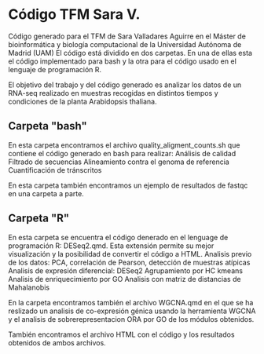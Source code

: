 # Código TFM Sara V.

Código generado para el TFM de Sara Valladares Aguirre en el Máster de bioinformática y biología computacional de la Universidad Autónoma de Madrid (UAM)
El código está dividido en dos carpetas. En una de ellas esta el código implementado para bash y la otra para el código usado en el lenguaje de programación R.

El objetivo del trabajo y del código generado es analizar los datos de un RNA-seq realizado en muestras recogidas en distintos tiempos y condiciones de la planta Arabidopsis thaliana. 

## Carpeta "bash"
En esta carpeta encontramos el archivo quality_aligment_counts.sh que contiene el código generado en bash para realizar:
    Análisis de calidad
    Filtrado de secuencias
    Alineamiento contra el genoma de referencia
    Cuantificación de tránscritos

En esta carpeta también encontramos un ejemplo de resultados de fastqc en una carpeta a parte.

## Carpeta "R"
En esta carpeta se encuentra el código denerado en el lenguage de programación R: DESeq2.qmd. Esta extensión permite su mejor visualización y la posibilidad de convertir el código a HTML.
    Analisis previo de los datos: PCA, correlación de Pearson, detección de muestras atípicas
    Analisis de expresión diferencial: DESeq2
    Agrupamiento por HC kmeans
    Analisis de enriquecimiento por GO
    Analisis con matriz de distancias de Mahalanobis

En la carpeta encontramos también el archivo WGCNA.qmd en el que se ha reslizado un analisis de co-expresión génica usando la herramienta WGCNA y el analisis de sobrerepresentacion ORA por GO de los módulos obtenidos. 

También encontramos el archivo HTML con el código y los resultados obtenidos de ambos archivos.